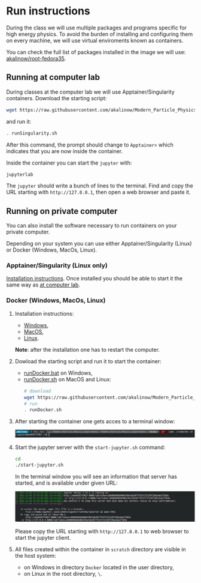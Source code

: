 # Run instructions

During the class we will use multiple packages and programs specific for high energy physics. To avoid the burden of installing and configuring them on every machine, we will use virtual enviroments known as containers. 

You can check the full list of packages installed in the image we will use: [akalinow/root-fedora35](https://hub.docker.com/r/akalinow/root-fedora35).

## Running at computer lab

During classes at the computer lab we will use Apptainer/Singularity containers. Download the starting script:

```sh
wget https://raw.githubusercontent.com/akalinow/Modern_Particle_Physics_Experiments/2021_2022/Docker/runSingularity.sh
```

and run it:

```sh
. runSingularity.sh
```

After this command, the prompt should change to `Apptainer>` which indicates that you are now inside the container.

Inside the container you can start the `jupyter` with:

``` sh
jupyterlab 
```

The `jupyter` should write a bunch of lines to the terminal. Find and copy the URL starting with `http://127.0.0.1`, then open a web browser and paste it.

## Running on private computer

You can also install the software necessary to run containers on your private computer.

Depending on your system you can use either Apptainer/Singularity (Linux) or Docker (Windows, MacOs, Linux).

### Apptainer/Singularity (Linux only)

[Installation instructions](https://apptainer.org/user-docs/master/quick_start.html). Once installed you should be able to start it the same way as [at computer lab](#running-at-computer-lab).

### Docker (Windows, MacOs, Linux)

1. Installation instructions:

    - [Windows](https://docs.docker.com/docker-for-windows/),
    - [MacOS](https://docs.docker.com/docker-for-mac/install/),
    - [Linux](https://docs.docker.com/install/linux/docker-ce/fedora/).
    
    **Note**: after the installation one has to restart the computer.

2. Dowload the starting script and run it to start the container:
    - [runDocker.bat](runDocker.bat) on Windows,
    - [runDocker.sh](runDocker.sh) on MacOS and Linux:
        ```sh
        # download
        wget https://raw.githubusercontent.com/akalinow/Modern_Particle_Physics_Experiments/2021_2022/Docker/runDocker.sh
        # run
        . runDocker.sh
        ```

3. After starting the container one gets acces to a terminal window:

    ![terminal_1.png](terminal_1.png)

4. Start the jupyter server with the `start-jupyter.sh` command:

    ```sh
    cd
    ./start-jupyter.sh
    ```

    In the terminal window you will see an information that server has started, and is available under given URL:

    ![terminal_3.png](terminal_3.png)

    Please copy the URL starting with `http://127.0.0.1` to web browser to start the jupyter client.

5. All files created within the container in `scratch` directory are visible in the host system:
    - on Windows in directory `Docker` located in the user directory,
    - on Linux in the root directory, `\`.

